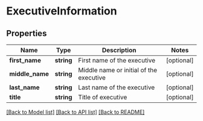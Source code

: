 # ExecutiveInformation

## Properties
Name | Type | Description | Notes
------------ | ------------- | ------------- | -------------
**first_name** | **string** | First name of the executive | [optional] 
**middle_name** | **string** | Middle name or initial of the executive | [optional] 
**last_name** | **string** | Last name of the executive | [optional] 
**title** | **string** | Title of executive | [optional] 

[[Back to Model list]](../README.md#documentation-for-models) [[Back to API list]](../README.md#documentation-for-api-endpoints) [[Back to README]](../README.md)


